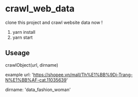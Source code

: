 # crawl_web_data

clone this project and crawl website data now !

1. yarn install
2. yarn start

## Useage
crawlObject(url, dirname)

example
url: 'https://shopee.vn/mall/Th%E1%BB%9Di-Trang-N%E1%BB%AF-cat.11035639'

dirname: 'data_fashion_woman'
   
